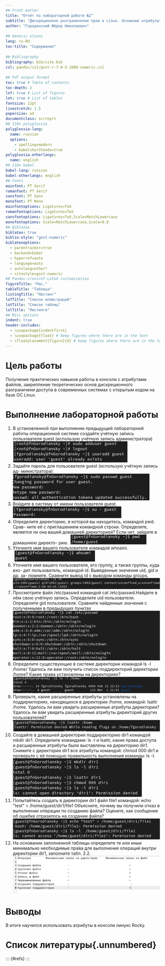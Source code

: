 ```yaml
---
## Front matter
title: "Отчёт по лабораторной работе №2"
subtitle: "Дискреционное разграничение прав в Linux. Основные атрибуты"
author: "Городянский Фёдор Николаевич"

## Generic otions
lang: ru-RU
toc-title: "Содержание"

## Bibliography
bibliography: bib/cite.bib
csl: pandoc/csl/gost-r-7-0-5-2008-numeric.csl

## Pdf output format
toc: true # Table of contents
toc-depth: 2
lof: true # List of figures
lot: true # List of tables
fontsize: 12pt
linestretch: 1.5
papersize: a4
documentclass: scrreprt
## I18n polyglossia
polyglossia-lang:
  name: russian
  options:
	- spelling=modern
	- babelshorthands=true
polyglossia-otherlangs:
  name: english
## I18n babel
babel-lang: russian
babel-otherlangs: english
## Fonts
mainfont: PT Serif
romanfont: PT Serif
sansfont: PT Sans
monofont: PT Mono
mainfontoptions: Ligatures=TeX
romanfontoptions: Ligatures=TeX
sansfontoptions: Ligatures=TeX,Scale=MatchLowercase
monofontoptions: Scale=MatchLowercase,Scale=0.9
## Biblatex
biblatex: true
biblio-style: "gost-numeric"
biblatexoptions:
  - parentracker=true
  - backend=biber
  - hyperref=auto
  - language=auto
  - autolang=other*
  - citestyle=gost-numeric
## Pandoc-crossref LaTeX customization
figureTitle: "Рис."
tableTitle: "Таблица"
listingTitle: "Листинг"
lofTitle: "Список иллюстраций"
lotTitle: "Список таблиц"
lolTitle: "Листинги"
## Misc options
indent: true
header-includes:
  - \usepackage{indentfirst}
  - \usepackage{float} # keep figures where there are in the text
  - \floatplacement{figure}{H} # keep figures where there are in the text
---
```


# Цель работы

Получение практических навыков работы в консоли с атрибутами файлов, закрепление теоретических основ дискреционного разграничени доступа в современных системах с открытым кодом на базе ОС Linux.
                                                                             

# Выполнение лабораторной работы


1. B установленной при выполнении предыдущей лабораторной работы
операционной системе создайте учётную запись пользователя guest (использую учётную запись администратора)
![image1](image/1.png)
2. Задайте пароль для пользователя guest (использую учётную запись ад-
министратора):
![image2](image/2.png)
3. Bойдите в систему от имени пользователя guest.
![image3](image/3.png)
4. Oпределите директорию, в которой вы находитесь, командой pwd. Срав-
ните её с приглашением командной строки. Определите, является ли она
вашей домашней директорией? Если нет, зайдите в домашнюю директо-
рию.
![image4](image/4.png)
5. Уточните имя вашего пользователя командой whoami.
![image5](image/5.png)
6. Уточните имя вашего пользователя, его группу, а также группы, куда вхо-
дит пользователь, командой id. Выведенные значения uid, gid и др. за-
помните. Сравните вывод id с выводом команды groups.
![image6](image/6.png)
7. Просмотрите файл /etc/passwd командой cat /etc/passwd.Найдите в нём свою учётную запись. Определите uid пользователя. Определите gid пользователя. Сравните найденные значения с полученными в предыдущих пунктах
![image7](image/7.png)
8. Oпределите существующие в системе директории командой ls -l /home/
Удалось ли вам получить список поддиректорий директории /home? Какие права установлены на директориях?
![image9](image/9.png)
9. Проверьте, какие расширенные атрибуты установлены на поддиректориях, находящихся в директории /home, командой:
lsattr /home. Удалось ли вам увидеть расширенные атрибуты директории? Удалось ли вам увидеть расширенные атрибуты директорий других пользователей?
![image10](image/10.png)
10. Создайте в домашней директории поддиректорию dir1 командой
mkdir dir1. Определите командами: ls -l и lsattr, какие права доступа и расширенные атрибуты были выставлены на директорию dir1.  Снимите с директории dir1 все атрибуты командой: chmod 000 dir1 и проверьте с её помощью правильность выполнения команды: ls -l.
![image11](image/11.png)
11. Попытайтесь создать в директории dir1 файл file1 командой: echo "test" > /home/guest/dir1/file1
Объясните, почему вы получили отказ в выполнении операции по созданию файла? Оцените, как сообщение об ошибке отразилось на создании файла? 
![image12](image/12.png)
12. Hа основании заполненной таблицы определите те или иные минимально необходимые права для выполнения операций внутри директории dir1, заполните табл. 2.2.
![image13](image/13.png)










# Выводы

В итоге научился использовать атрибуты в консоли линукс Rocky.

# Список литературы{.unnumbered}

::: {#refs}
:::
